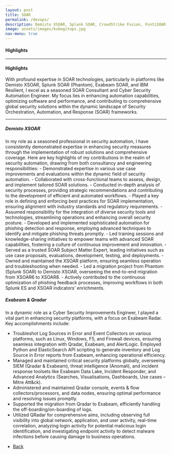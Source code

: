 ```yaml
---
layout: post
title: SOAR
permalink: /devops/
description: Demisto XSOAR, Splunk SOAR, CrowdStrike Fusion, FontiSOAR 
image: assets/images/kubegitops.jpg
nav-menu: true
---
```

<h4>Highlights</h4>
<div class="table-wrapper">
  
</div>
<hr class="major" />  
<h4>Highlights</h4>
<div class="table-wrapper">
 <p>With profound expertise in SOAR technologies, particularly in platforms like Demisto XSOAR, Splunk SOAR (Phantom), Exabeam SOAR, and IBM Resilient, I excel as a seasoned SOAR Consultant and Cyber Security Automation Engineer. My focus lies in enhancing automation capabilities, optimizing software and performance, and contributing to comprehensive global security solutions within the dynamic landscape of Security Orchestration, Automation, and Response (SOAR) frameworks.</p>
</div>
<hr class="major" />  
<h5>Demisto XSOAR</h5>
In my role as a seasoned professional in security automation, I have consistently demonstrated expertise in enhancing security measures through the implementation of robust solutions and comprehensive coverage. Here are key highlights of my contributions in the realm of security automation, drawing from both consultancy and engineering responsibilities:
- Demonstrated expertise in various use case improvements and evaluations within the dynamic field of security automation.
- Collaborated with cross-functional teams to assess, design, and implement tailored SOAR solutions.
- Conducted in-depth analysis of security processes, providing strategic recommendations and contributing to the development of efficient and automated workflows.
- Played a key role in defining and enforcing best practices for SOAR implementation, ensuring alignment with industry standards and regulatory requirements.
- Assumed responsibility for the integration of diverse security tools and technologies, streamlining operations and enhancing overall security posture.
- Developed and implemented sophisticated automation for phishing detection and response, employing advanced techniques to identify and mitigate phishing threats promptly.
- Led training sessions and knowledge-sharing initiatives to empower teams with advanced SOAR capabilities, fostering a culture of continuous improvement and innovation.
- Served as a trusted SOAR Subject Matter Expert, leading initiatives such as use case proposals, evaluations, development, testing, and deployments.
- Owned and maintained the XSOAR platform, ensuring seamless operation and troubleshooting when needed.
- Led a migration project from Phantom (Splunk SOAR) to Demisto XSOAR, overseeing the end-to-end migration from XSOAR6 to XSOAR8.
- Actively contributed to the continuous optimization of phishing feedback processes, improving workflows in both Splunk ES and XSOAR indicators' enrichments.

<h5>Exabeam & Qradar</h5>
In a dynamic role as a Cyber Security Improvements Engineer, I played a vital part in enhancing security platforms, with a focus on Exabeam Radar. Key accomplishments include:

- Troubleshot Log Sources in Error and Event Collectors on various platforms, such as Linux, Windows, F5, and Firewall devices, ensuring seamless integration with Qradar, Exabeam, and AlertLogic.
Employed Python and ElasticSearch API scripting to generate inventory and Log Source in Error reports from Exabeam, enhancing operational efficiency.
- Managed and maintained critical security platforms globally, overseeing SIEM (Qradar & Exabeam), threat intelligence (Anomali), and incident response toolsets like Exabeam Data Lake, Incident Responder, and Advanced Analytics (Searches, Visualisations, Dashboards, Use cases – Mitre Att&ck).
- Administered and maintained Qradar console, events & flow collectors/processors, and data nodes, ensuring optimal performance and resolving issues promptly.
- Supported the migration from Qradar to Exabeam, efficiently handling the off-boarding/on-boarding of logs.
- Utilized QRadar for comprehensive aims, including observing full visibility into global network, application, and user activity, real-time correlation, analyzing login activity for potential malicious login identification, and investigating endpoint activity to detect malware infections before causing damage to business operations.
  
<ul class="actions">
<li><a href="/" class="button next scrolly">Back</a></li>
</ul>
